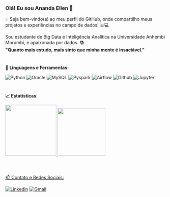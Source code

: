 ### Olá! Eu sou Ananda Ellen 👋

💡 Seja bem-vindo(a) ao meu perfil do GitHub, onde compartilho meus projetos e experiências no campo de dados! 📊💻

Sou estudante de Big Data e Inteligência Analítica na Universidade Anhembi Morumbi, e apaixonada por dados. 📚
  <br> **"Quanto mais estudo, mais sinto que minha mente é insaciável."**
 <br>


 #
  🚀 **Linguagens e Ferramentas</b>:**
 
![Python](https://img.shields.io/badge/-Python-black?style=flat-square&logo=Python)
![Oracle](https://img.shields.io/badge/-Oracle-black?style=flat-the-badge&logo=oracle&logoColor=white)
![MySQL](https://img.shields.io/badge/-mysql-black?style?style=flat-the-badge&logo=mysql&logoColor=white)
![Pyspark](https://img.shields.io/badge/-Pyspark-black?style=flat-square&logo=Apache-Spark)
![Airflow](https://img.shields.io/badge/-Airflow-black?style=flat-square&logo=Apache-Airflow)
![Github](https://img.shields.io/badge/-Github-black?style=flat-square&logo=Github)
![Jupyter](https://img.shields.io/badge/-Jupyter-black?style=flat-square&logo=Jupyter)

  #
   
<b> :chart_with_upwards_trend: Estatísticas</b>:
 
  <a href="https://github.com/AnandaEllenmrs">
  <img height="160em" src="https://github-readme-stats.vercel.app/api?username=AnandaEllenmrs&show_icons=true&theme=dark&include_all_commits=true&count_private=true"/>
  <img height="150em" src="https://github-readme-stats.vercel.app/api/top-langs/?username=AnandaEllenmrs&layout=compact&langs_count=7&theme=dark"/>
</div>
<div style="display: inline_block"><br>
 
#

📫  Contato e Redes Sociais:
<br>

[![Linkedin](https://img.shields.io/badge/-LinkedIn-0077B5?style=for-the-square&logo=linkedin&logoColor=white)](https://www.linkedin.com/in/anandaellen)
[![Gmail](https://img.shields.io/badge/-Gmail-red?style=for-the-square&logo=Gmail&logoColor=white&link=ananda.ellen.111@gmail.com)](ananda.ellen.111@gmail.com)


